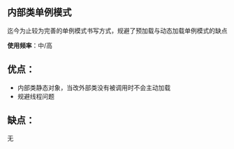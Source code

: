 内部类单例模式
-
迄今为止较为完善的单例模式书写方式，规避了预加载与动态加载单例模式的缺点<br/>

**使用频率**：中/高


优点：
- 
+ 内部类静态对象，当改外部类没有被调用时不会主动加载
+ 规避线程问题

缺点：
- 
无
